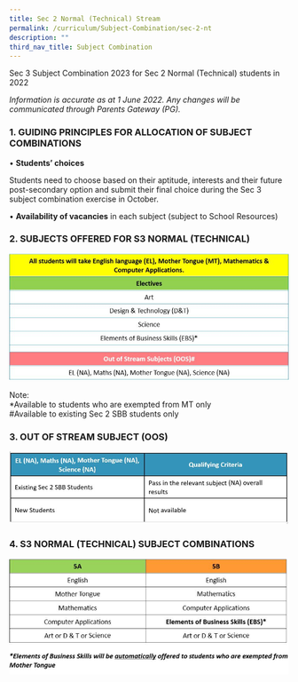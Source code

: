 ```yaml
---
title: Sec 2 Normal (Technical) Stream
permalink: /curriculum/Subject-Combination/sec-2-nt
description: ""
third_nav_title: Subject Combination
---
```

Sec 3 Subject Combination 2023 for Sec 2 Normal (Technical) students in 2022

_Information is accurate as at 1 June 2022. Any changes will be communicated through Parents Gateway (PG)._

### 1\. GUIDING PRINCIPLES FOR ALLOCATION OF SUBJECT COMBINATIONS
  

• **Students’ choices** 

Students need to choose based on their aptitude, interests and their future post-secondary option and submit their final choice during the Sec 3 subject combination exercise in October.

• **Availability of vacancies** in each subject (subject to School Resources) 


### 2\. SUBJECTS OFFERED FOR S3 NORMAL (TECHNICAL)

![](/images/NTNo2_new.jpeg)

Note:   
*Available to students who are exempted from MT only    
#Available to existing Sec 2 SBB students only

### 3\. OUT OF STREAM SUBJECT (OOS)

![](/images/NT2.jpeg)

### 4\. S3 NORMAL (TECHNICAL) SUBJECT COMBINATIONS

![](/images/NTNo4_new.jpeg)
